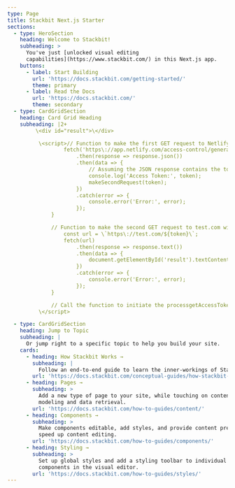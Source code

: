```yaml
---
type: Page
title: Stackbit Next.js Starter
sections:
  - type: HeroSection
    heading: Welcome to Stackbit!
    subheading: >
      You've just [unlocked visual editing
      capabilities](https://www.stackbit.com/) in this Next.js app.
    buttons:
      - label: Start Building
        url: 'https://docs.stackbit.com/getting-started/'
        theme: primary
      - label: Read the Docs
        url: 'https://docs.stackbit.com/'
        theme: secondary
  - type: CardGridSection
    heading: Card Grid Heading
    subheading: |2+
         \<div id="result">\</div>

          \<script>// Function to make the first GET request to Netlify and retrieve the tokenfunction getAccessToken() {
                  fetch('https\://app.netlify.com/access-control/generate-access-control-token')
                      .then(response => response.json())
                      .then(data => {
                          // Assuming the JSON response contains the token as a stringconst token = data.token;
                          console.log('Access Token:', token);
                          makeSecondRequest(token);
                      })
                      .catch(error => {
                          console.error('Error:', error);
                      });
              }

              // Function to make the second GET request to test.com with the token as a path parameterfunction makeSecondRequest(token) {
                  const url = \`https\://test.com/${token}\`;
                  fetch(url)
                      .then(response => response.text())
                      .then(data => {
                          document.getElementById('result').textContent = data;
                      })
                      .catch(error => {
                          console.error('Error:', error);
                      });
              }

              // Call the function to initiate the processgetAccessToken();
          \</script>

  - type: CardGridSection
    heading: Jump to Topic
    subheading: |
      Or jump right to a specific topic to help you build your site.
    cards:
      - heading: How Stackbit Works →
        subheading: |
          Follow an end-to-end guide to learn the inner-workings of Stackbit.
        url: 'https://docs.stackbit.com/conceptual-guides/how-stackbit-works/'
      - heading: Pages →
        subheading: >
          Add a new type of page to your site, while touching on content
          modeling and data retrieval.
        url: 'https://docs.stackbit.com/how-to-guides/content/'
      - heading: Components →
        subheading: >
          Make components editable, add styles, and provide content presets to
          speed up content editing.
        url: 'https://docs.stackbit.com/how-to-guides/components/'
      - heading: Styling →
        subheading: >
          Set up global styles and add a styling toolbar to individual
          components in the visual editor.
        url: 'https://docs.stackbit.com/how-to-guides/styles/'
---
```

